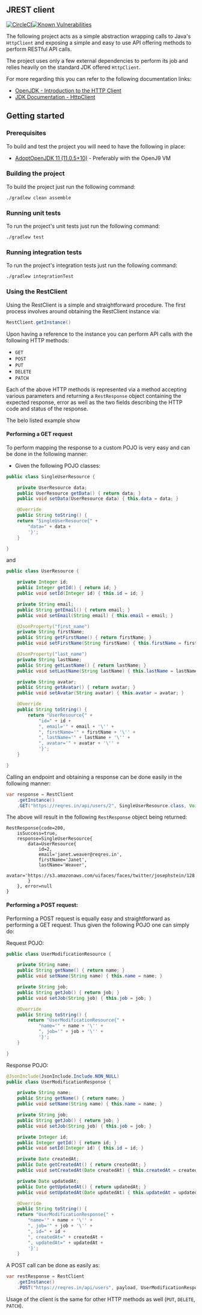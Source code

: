 ## JREST client

[![CircleCI](https://circleci.com/gh/Kortex/jrest-client.svg?style=svg)](https://circleci.com/gh/Kortex/jrest-client)[![Known Vulnerabilities](https://snyk.io/test/github/Kortex/simple-rest-client/badge.svg?targetFile=build.gradle)](https://snyk.io/test/github/Kortex/simple-rest-client?targetFile=build.gradle)

The following project acts as a simple abstraction wrapping calls to Java's `HttpClient` and exposing a simple and easy
to use API offering methods to perform RESTful API calls.

The project uses only a few external dependencies to perform its job and relies heavily on the standard JDK offered `HttpClient`.

For more regarding this you can refer to the following documentation links:

* [OpenJDK - Introduction to the HTTP Client](https://openjdk.java.net/groups/net/httpclient/intro.html)
* [JDK Documentation - HttpClient](https://docs.oracle.com/en/java/javase/11/docs/api/java.net.http/java/net/http/HttpClient.html)

## Getting started

### Prerequisites

To build and test the project you will need to have the following in place:

* [AdoptOpenJDK 11 (11.0.5+10)](https://adoptopenjdk.net/?variant=openjdk11&jvmVariant=openj9) - Preferably with the OpenJ9 VM

### Building the project

To build the project just run the following command:

```shell script
./gradlew clean assemble
```

### Running unit tests

To run the project's unit tests just run the following command:

```shell script
./gradlew test 
```

### Running integration tests

To run the project's integration tests just run the following command:

```shell script
./gradlew integrationTest
```

### Using the RestClient

Using the RestClient is a simple and straightforward procedure. The first process involves around obtaining the RestClient instance
via:

```java
RestClient.getInstance()
```

Upon having a reference to the instance you can perform API calls with the following HTTP methods:

* `GET`
* `POST`
* `PUT`
* `DELETE`
* `PATCH`

Each of the above HTTP methods is represented via a method accepting various parameters and returning a `RestResponse` object
containing the expected response, error as well as the two fields describing the HTTP code and status of the response.

The belo listed example show 

#### Performing a GET request

To perform mapping the response to a custom POJO is very easy and can be done in the following manner:

* Given the following POJO classes:

```java
public class SingleUserResource {

    private UserResource data;
    public UserResource getData() { return data; }
    public void setData(UserResource data) { this.data = data; }

    @Override
    public String toString() {
	return "SingleUserResource{" +
	    "data=" + data +
	    '}';
    }

}
```

and

```java
public class UserResource {

    private Integer id;
    public Integer getId() { return id; }
    public void setId(Integer id) { this.id = id; }

    private String email;
    public String getEmail() { return email; }
    public void setEmail(String email) { this.email = email; }

    @JsonProperty("first_name")
    private String firstName;
    public String getFirstName() { return firstName; }
    public void setFirstName(String firstName) { this.firstName = firstName; }

    @JsonProperty("last_name")
    private String lastName;
    public String getLastName() { return lastName; }
    public void setLastName(String lastName) { this.lastName = lastName; }

    private String avatar;
    public String getAvatar() { return avatar; }
    public void setAvatar(String avatar) { this.avatar = avatar; }

    @Override
    public String toString() {
        return "UserResource{" +
            "id=" + id +
            ", email='" + email + '\'' +
            ", firstName='" + firstName + '\'' +
            ", lastName='" + lastName + '\'' +
            ", avatar='" + avatar + '\'' +
            '}';
    }

}
```

Calling an endpoint and obtaining a response can be done easily in the following manner:

```java
var response = RestClient
    .getInstance()
    .GET("https://reqres.in/api/users/2", SingleUserResource.class, Void.class, Collections.emptyMap());
```

The above will result in the following `RestResponse` object being returned:

```text
RestResponse{code=200, 
    isSuccess=true, 
    response=SingleUserResource{
        data=UserResource{
            id=2, 
            email='janet.weaver@reqres.in', 
            firstName='Janet', 
            lastName='Weaver', 
             avatar='https://s3.amazonaws.com/uifaces/faces/twitter/josephstein/128.jpg'
        }
    }, error=null
}
```

#### Performing a POST request:

Performing a POST request is equally easy and straightforward as performing a GET request. Thus given the following POJO one can
simply do:

Request POJO:

```java
public class UserModificationResource {

    private String name;
    public String getName() { return name; }
    public void setName(String name) { this.name = name; }

    private String job;
    public String getJob() { return job; }
    public void setJob(String job) { this.job = job; }

    @Override
    public String toString() {
        return "UserModificationResource{" +
            "name='" + name + '\'' +
            ", job='" + job + '\'' +
            '}';
    }

}
```
Response POJO:

```java
@JsonInclude(JsonInclude.Include.NON_NULL)
public class UserModificationResponse {

    private String name;
    public String getName() { return name; }
    public void setName(String name) { this.name = name; }

    private String job;
    public String getJob() { return job; }
    public void setJob(String job) { this.job = job; }

    private Integer id;
    public Integer getId() { return id; }
    public void setId(Integer id) { this.id = id; }

    private Date createdAt;
    public Date getCreatedAt() { return createdAt; }
    public void setCreatedAt(Date createdAt) { this.createdAt = createdAt; }

    private Date updatedAt;
    public Date getUpdatedAt() { return updatedAt; }
    public void setUpdatedAt(Date updatedAt) { this.updatedAt = updatedAt; }

    @Override
    public String toString() {
	return "UserModificationResponse{" +
	    "name='" + name + '\'' +
	    ", job='" + job + '\'' +
	    ", id=" + id +
	    ", createdAt=" + createdAt +
	    ", updatedAt=" + updatedAt +
	    '}';
    }


```

A POST call can be done as easily as:

```java
var restResponse = RestClient
    .getInstance()
    .POST("https://reqres.in/api/users", payload, UserModificationResponse.class, Void.class, Collections.emptyMap());
```

Usage of the client is the same for other HTTP methods as well (`PUT`, `DELETE`, `PATCH`).
